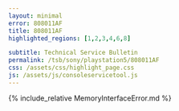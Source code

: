 ```yaml
---
layout: minimal
error: 808011AF
title: 808011AF
highlighted_regions: [1,2,3,4,6,8]

subtitle: Technical Service Bulletin
permalink: /tsb/sony/playstation5/808011AF
css: /assets/css/highlight_page.css
js: /assets/js/consoleservicetool.js
---
```


{% include_relative MemoryInterfaceError.md %}
